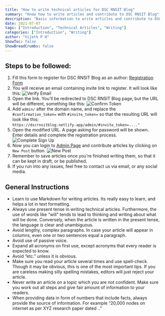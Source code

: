 ```yaml
---
title: "How to write technical articles for DSC RNSIT Blog"
summary: "Know how to write articles and contribute to DSC RNSIT Blog"
description: "Basic information to write articles and contribute to DSC RNSIT Blog"
date: 2021-07-07
tags: ["Introduction", "Technical Articles", "Writing"]
categories: ["Introduction", "Writing"]
author: "Vijeth P H"
ShowToc: false
ShowBreadCrumbs: false
---
```


## Steps to be followed:
1. Fill this form to register for DSC RNSIT Blog as an author: [Registration Form](https://google.com)
2. You will receive an email containing invite link to register. It will look like this:
![Verify Email](uploads/verifyemail.png)
3. Open the link. You'll be redirected to DSC RNSIT Blog page, but the URL will be different, something like this:
![Confirm Token](uploads/confirmtoken.png)
4. Add `admin/` after the domain name, and replace the `#confirmation_token=` with `#invite_token=` so that the resulting URL will look like this:
`https://dscrnsitblog.netlify.app/admin/#invite_token=...."`
5. Open the modified URL. A page asking for password will be shown. Enter details and complete the registration process.
![Complete Sign Up](uploads/completesignup.png)
6. Now you can login to [Admin Page](https://dscrnsitblog.netlify.app/admin) and contribute articles by clicking on `New Post` button.
![New Post](uploads/newpost.png)
7. Remember to save articles once you're finished writing them, so that it can be kept in draft, or be published.
8. If you run into any issues, feel free to contact us via email, or any social media.

## General Instructions
* Learn to use Markdown for writing articles. Its really easy to learn, and helps a lot in text formatting.
* Always use present tense in writing technical articles. Furthermore, the use of words like “will” tends to lead to thinking and writing about what will be done. Conversely, when the article is written in the present tense, the language is clear and unambiguous.   
* Avoid lengthy, complex paragraphs. In case your article will appear in columns, even one or two sentences equal a paragraph.   
* Avoid use of passive voice.
* Expand all acronyms on first use, except acronyms that every reader is expected to know.
* Avoid “etc.” unless it is obvious.
* Make sure you read your article several times and use spell-check. Though it may be obvious, this is one of the most important tips. If you are careless making silly spelling mistakes, editors will just reject your article.
* Never write an article on a topic which you are not confident. Make sure you work out all steps and give fair amount of information to your readers.
* When providing data in form of numbers that include facts, always provide the source of information. For example “20,000 nodes on internet as per XYZ research paper dated ..”

